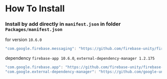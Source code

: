 # How To Install

### Install by add directly in `manifest.json` in folder `Packages/manifest.json`


for version `10.6.0`
```csharp
"com.google.firebase.messaging": "https://github.com/firebase-unity/firebase-messaging.git#10.6.0",
```


dependency `firebase-app 10.6.0`, `external-dependency-manager 1.2.175`
```csharp
"com.google.firebase.app": "https://github.com/firebase-unity/firebase-app.git#10.6.0",
"com.google.external-dependency-manager": "https://github.com/google-unity/external-dependency-manager.git#1.2.175",
```